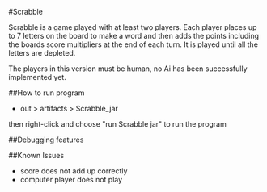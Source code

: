 #Scrabble

Scrabble is a game played with at least two players.
Each player places up to 7 letters on the board to make a word and then adds the 
points including the boards score multipliers at the end of each turn.
It is played until all the letters are depleted.

The players in this version must be human, no Ai has been successfully implemented yet.

##How to run program

* out > artifacts > Scrabble_jar

then right-click and choose "run Scrabble jar" to run the program

##Debugging features

##Known Issues

* score does not add up correctly
* computer player does not play

